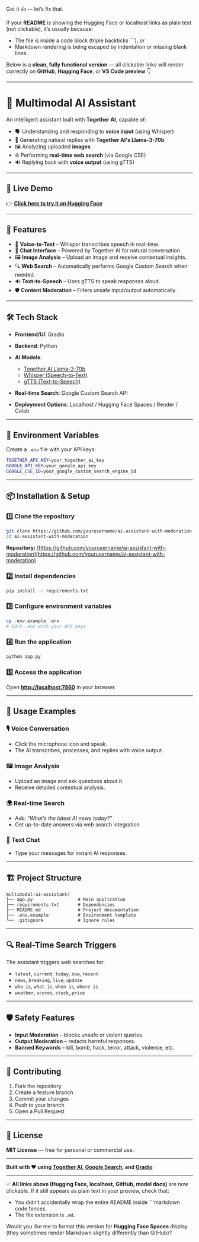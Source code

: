 Got it 👍 — let’s fix that.

If your **README** is showing the Hugging Face or localhost links as plain text (not clickable), it’s usually because:

* The file is inside a code block (triple backticks ```), or
* Markdown rendering is being escaped by indentation or missing blank lines.

Below is a **clean, fully functional version** — all clickable links will render correctly on **GitHub**, **Hugging Face**, or **VS Code preview** 👇

---

# 🤖 Multimodal AI Assistant

An intelligent assistant built with **Together AI**, capable of:

* 🗣️ Understanding and responding to **voice input** (using Whisper)
* 🧠 Generating natural replies with **Together AI's Llama-3-70b**
* 🖼️ Analyzing uploaded **images**
* 🌐 Performing **real-time web search** (via Google CSE)
* 🔊 Replying back with **voice output** (using gTTS)

---

## 🚀 Live Demo

👉 **[Click here to try it on Hugging Face](https://huggingface.co/spaces/nwankwolinus/gpt-4o-mini_chatbot)**

---

## 🔧 Features

* 🎤 **Voice-to-Text** – Whisper transcribes speech in real-time.
* 💬 **Chat Interface** – Powered by Together AI for natural conversation.
* 🖼️ **Image Analysis** – Upload an image and receive contextual insights.
* 🔍 **Web Search** – Automatically performs Google Custom Search when needed.
* 🔊 **Text-to-Speech** – Uses gTTS to speak responses aloud.
* 🛡️ **Content Moderation** – Filters unsafe input/output automatically.

---

## 🛠️ Tech Stack

* **Frontend/UI**: Gradio
* **Backend**: Python
* **AI Models**:

  * [Together AI Llama-3-70b](https://together.ai/)
  * [Whisper (Speech-to-Text)](https://github.com/openai/whisper)
  * [gTTS (Text-to-Speech)](https://pypi.org/project/gTTS/)
* **Real-time Search**: Google Custom Search API
* **Deployment Options**: Localhost / Hugging Face Spaces / Render / Colab

---

## 🔐 Environment Variables

Create a `.env` file with your API keys:

```bash
TOGETHER_API_KEY=your_together_ai_key
GOOGLE_API_KEY=your_google_api_key
GOOGLE_CSE_ID=your_google_custom_search_engine_id
```

---

## 📦 Installation & Setup

### 1️⃣ Clone the repository

```bash
git clone https://github.com/yourusername/ai-assistant-with-moderation.git
cd ai-assistant-with-moderation
```

**Repository:** [https://github.com/yourusername/ai-assistant-with-moderation](https://github.com/yourusername/ai-assistant-with-moderation)

### 2️⃣ Install dependencies

```bash
pip install -r requirements.txt
```

### 3️⃣ Configure environment variables

```bash
cp .env.example .env
# Edit .env with your API keys
```

### 4️⃣ Run the application

```bash
python app.py
```

### 5️⃣ Access the application

Open **[http://localhost:7860](http://localhost:7860)** in your browser.

---

## 🎯 Usage Examples

### 🎙️ Voice Conversation

* Click the microphone icon and speak.
* The AI transcribes, processes, and replies with voice output.

### 🖼️ Image Analysis

* Upload an image and ask questions about it.
* Receive detailed contextual analysis.

### 🌍 Real-time Search

* Ask: *“What’s the latest AI news today?”*
* Get up-to-date answers via web search integration.

### 💬 Text Chat

* Type your messages for instant AI responses.

---

## 🏗️ Project Structure

```
multimodal-ai-assistant/
├── app.py                 # Main application
├── requirements.txt       # Dependencies
├── README.md              # Project documentation
├── .env.example           # Environment template
└── .gitignore             # Ignore rules
```

---

## 🔍 Real-Time Search Triggers

The assistant triggers web searches for:

* `latest`, `current`, `today`, `now`, `recent`
* `news`, `breaking`, `live`, `update`
* `who is`, `what is`, `when is`, `where is`
* `weather`, `scores`, `stock`, `price`

---

## 🛡️ Safety Features

* **Input Moderation** – blocks unsafe or violent queries.
* **Output Moderation** – redacts harmful responses.
* **Banned Keywords** – kill, bomb, hack, terror, attack, violence, etc.

---

## 🤝 Contributing

1. Fork the repository
2. Create a feature branch
3. Commit your changes
4. Push to your branch
5. Open a Pull Request

---

## 📄 License

**MIT License** — free for personal or commercial use.

---

**Built with ❤️ using [Together AI](https://together.ai/), [Google Search](https://developers.google.com/custom-search), and [Gradio](https://gradio.app/)**

---

✅ **All links above (Hugging Face, localhost, GitHub, model docs)** are now clickable.
If it still appears as plain text in your preview, check that:

* You didn’t accidentally wrap the entire README inside ```markdown code fences.
* The file extension is `.md`.

Would you like me to format this version for **Hugging Face Spaces** display (they sometimes render Markdown slightly differently than GitHub)?
